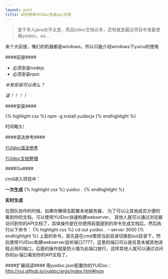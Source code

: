 ```yaml
---
layout: post
title: 如何使用YUIdoc生成api文档
---
```


> 鉴于本人java水平太差，而且jsdoc文档众多，还有就是最近项目中准备使用yuidoc，so...

来个大前提，俺们的机器都是windows，所以只能介绍windows下yuico的使用

####前提####
* 必须安装nodejs
* 必须安装npm

*木有安装可以用么？*

*滚！！！！*

####安装####

{% highlight css %}
npm -g install yuidocjs
{% endhighlight %}

时间略久!

####语法参考####

[YUIdoc语法参考](http://yui.github.io/yuidoc/syntax/index.html)

[YUIdoc文档整理](https://github.com/Johnqing/johnqing.github.com/wiki/yuidoc%E6%96%87%E6%A1%A3)

####Go####

cmd进入项目中：

**一次生成**
{% highlight css %}
yuidoc .
{% endhighlight %}

**实时生成**

在团队协作的时候，如果你懒得去配置本地服务器，
为了可以让其他成员方便的看到你的文档，可以使用YUIDoc快速构建webserver，
其他人就可以通过浏览器访问到你的API文档了，具体操作是在你使用前面提到的命令生成文档后，然后执行以下命令：
{% highlight css %}
cd out
yuidoc . --server 3000
{% endhighlight %}
上面的命令，首先是在cmd里把当前目录切换到out目录下，然后使用YUIDoc构建webserver监听端口7777，这里的端口可以是任意未被其他进程占用的端口，后面的操作就是防火墙为此端口放行，这样其他人就可以通过访问你的ip:端口看到你的API文档了。

####扩展阅读####
用yuidoc.json配置你的YUIDoc：http://yui.github.io/yuidoc/args/index.html#json
